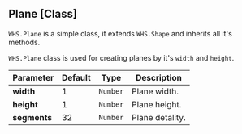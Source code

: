 <h2 class="ws" id="plane">Plane [Class]</h2>

`WHS.Plane` is a simple class, it extends `WHS.Shape` and inherits all it's methods.

`WHS.Plane` class is used for creating planes by it's `width` and `height`.

Parameter      |       Default        | Type      | Description |
-------------- | -------------------- | --------- | ----------- |
**width**      | 1                    | `Number`  | Plane width.
**height**     | 1                    | `Number`  | Plane height.
**segments**   | 32                   | `Number`  | Plane detality.

<script src="https://gist.github.com/sasha240100/aa821a5174b0204259e9.js"></script>